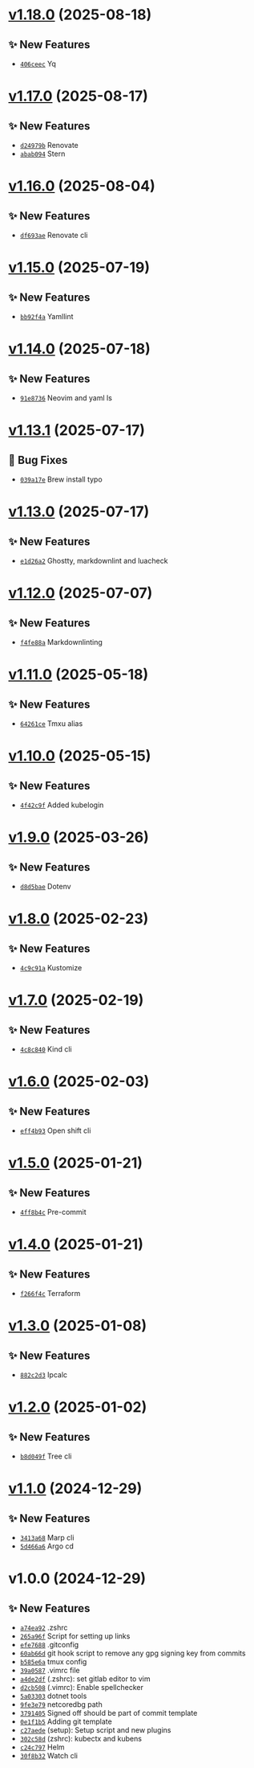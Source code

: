 # [v1.18.0](https://github.com/fredrkl/dotfiles/compare/v1.17.0...v1.18.0) (2025-08-18)

## ✨ New Features
- [`406ceec`](https://github.com/fredrkl/dotfiles/commit/406ceec)  Yq

# [v1.17.0](https://github.com/fredrkl/dotfiles/compare/v1.16.0...v1.17.0) (2025-08-17)

## ✨ New Features
- [`d24979b`](https://github.com/fredrkl/dotfiles/commit/d24979b)  Renovate 
- [`abab094`](https://github.com/fredrkl/dotfiles/commit/abab094)  Stern

# [v1.16.0](https://github.com/fredrkl/dotfiles/compare/v1.15.0...v1.16.0) (2025-08-04)

## ✨ New Features
- [`df693ae`](https://github.com/fredrkl/dotfiles/commit/df693ae)  Renovate cli

# [v1.15.0](https://github.com/fredrkl/dotfiles/compare/v1.14.0...v1.15.0) (2025-07-19)

## ✨ New Features
- [`bb92f4a`](https://github.com/fredrkl/dotfiles/commit/bb92f4a)  Yamllint

# [v1.14.0](https://github.com/fredrkl/dotfiles/compare/v1.13.1...v1.14.0) (2025-07-18)

## ✨ New Features
- [`91e8736`](https://github.com/fredrkl/dotfiles/commit/91e8736)  Neovim and yaml ls

# [v1.13.1](https://github.com/fredrkl/dotfiles/compare/v1.13.0...v1.13.1) (2025-07-17)

## 🐛 Bug Fixes
- [`039a17e`](https://github.com/fredrkl/dotfiles/commit/039a17e)  Brew install typo

# [v1.13.0](https://github.com/fredrkl/dotfiles/compare/v1.12.0...v1.13.0) (2025-07-17)

## ✨ New Features
- [`e1d26a2`](https://github.com/fredrkl/dotfiles/commit/e1d26a2)  Ghostty, markdownlint and luacheck

# [v1.12.0](https://github.com/fredrkl/dotfiles/compare/v1.11.0...v1.12.0) (2025-07-07)

## ✨ New Features
- [`f4fe88a`](https://github.com/fredrkl/dotfiles/commit/f4fe88a)  Markdownlinting

# [v1.11.0](https://github.com/fredrkl/dotfiles/compare/v1.10.0...v1.11.0) (2025-05-18)

## ✨ New Features
- [`64261ce`](https://github.com/fredrkl/dotfiles/commit/64261ce)  Tmxu alias

# [v1.10.0](https://github.com/fredrkl/dotfiles/compare/v1.9.0...v1.10.0) (2025-05-15)

## ✨ New Features
- [`4f42c9f`](https://github.com/fredrkl/dotfiles/commit/4f42c9f)  Added kubelogin

# [v1.9.0](https://github.com/fredrkl/dotfiles/compare/v1.8.0...v1.9.0) (2025-03-26)

## ✨ New Features
- [`d8d5bae`](https://github.com/fredrkl/dotfiles/commit/d8d5bae)  Dotenv

# [v1.8.0](https://github.com/fredrkl/dotfiles/compare/v1.7.0...v1.8.0) (2025-02-23)

## ✨ New Features
- [`4c9c91a`](https://github.com/fredrkl/dotfiles/commit/4c9c91a)  Kustomize

# [v1.7.0](https://github.com/fredrkl/dotfiles/compare/v1.6.0...v1.7.0) (2025-02-19)

## ✨ New Features
- [`4c8c840`](https://github.com/fredrkl/dotfiles/commit/4c8c840)  Kind cli

# [v1.6.0](https://github.com/fredrkl/dotfiles/compare/v1.5.0...v1.6.0) (2025-02-03)

## ✨ New Features
- [`eff4b93`](https://github.com/fredrkl/dotfiles/commit/eff4b93)  Open shift cli

# [v1.5.0](https://github.com/fredrkl/dotfiles/compare/v1.4.0...v1.5.0) (2025-01-21)

## ✨ New Features
- [`4ff8b4c`](https://github.com/fredrkl/dotfiles/commit/4ff8b4c)  Pre-commit

# [v1.4.0](https://github.com/fredrkl/dotfiles/compare/v1.3.0...v1.4.0) (2025-01-21)

## ✨ New Features
- [`f266f4c`](https://github.com/fredrkl/dotfiles/commit/f266f4c)  Terraform

# [v1.3.0](https://github.com/fredrkl/dotfiles/compare/v1.2.0...v1.3.0) (2025-01-08)

## ✨ New Features
- [`882c2d3`](https://github.com/fredrkl/dotfiles/commit/882c2d3)  Ipcalc

# [v1.2.0](https://github.com/fredrkl/dotfiles/compare/v1.1.0...v1.2.0) (2025-01-02)

## ✨ New Features
- [`b8d049f`](https://github.com/fredrkl/dotfiles/commit/b8d049f)  Tree cli

# [v1.1.0](https://github.com/fredrkl/dotfiles/compare/v1.0.0...v1.1.0) (2024-12-29)

## ✨ New Features
- [`3413a68`](https://github.com/fredrkl/dotfiles/commit/3413a68)  Marp cli 
- [`5d466a6`](https://github.com/fredrkl/dotfiles/commit/5d466a6)  Argo cd

# v1.0.0 (2024-12-29)

## ✨ New Features
- [`a74ea92`](https://github.com/fredrkl/dotfiles/commit/a74ea92)  .zshrc 
- [`265a96f`](https://github.com/fredrkl/dotfiles/commit/265a96f)  Script for setting up links 
- [`efe7688`](https://github.com/fredrkl/dotfiles/commit/efe7688)  .gitconfig 
- [`60ab66d`](https://github.com/fredrkl/dotfiles/commit/60ab66d)  git hook script to remove any gpg signing key from commits 
- [`b585e6a`](https://github.com/fredrkl/dotfiles/commit/b585e6a)  tmux config 
- [`39a0587`](https://github.com/fredrkl/dotfiles/commit/39a0587)  .vimrc file 
- [`a4de2df`](https://github.com/fredrkl/dotfiles/commit/a4de2df) (.zshrc): set gitlab editor to vim 
- [`d2cb508`](https://github.com/fredrkl/dotfiles/commit/d2cb508) (.vimrc): Enable spellchecker 
- [`5a03303`](https://github.com/fredrkl/dotfiles/commit/5a03303)  dotnet tools 
- [`9fe3e79`](https://github.com/fredrkl/dotfiles/commit/9fe3e79)  netcoredbg path 
- [`3791405`](https://github.com/fredrkl/dotfiles/commit/3791405)  Signed off should be part of commit template 
- [`0e1f1b5`](https://github.com/fredrkl/dotfiles/commit/0e1f1b5)  Adding git template 
- [`c27aede`](https://github.com/fredrkl/dotfiles/commit/c27aede)  (setup): Setup script and new plugins 
- [`302c58d`](https://github.com/fredrkl/dotfiles/commit/302c58d)  (zshrc): kubectx and kubens 
- [`c24c797`](https://github.com/fredrkl/dotfiles/commit/c24c797)  Helm 
- [`30f8b32`](https://github.com/fredrkl/dotfiles/commit/30f8b32)  Watch cli

